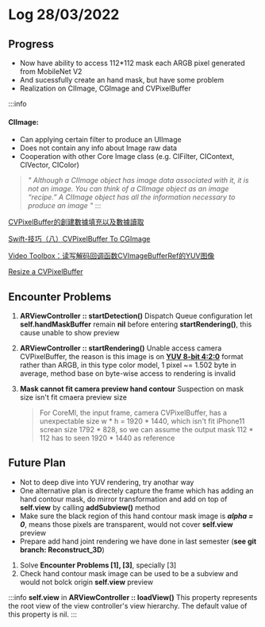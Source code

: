 # Log 28/03/2022

## Progress
 - Now have ability to access 112\*112 mask each ARGB pixel generated from MobileNet V2
 - And sucessfully create an hand mask, but have some problem
 - Realization on CIImage, CGImage and CVPixelBuffer

:::info
#### CIImage: 
- Can applying certain filter to produce an UIImage
- Does not contain any info about Image raw data
- Cooperation with other Core Image class (e.g. CIFilter, CIContext, CIVector, CIColor)
> *" Although a CIImage object has image data associated with it, it is not an image. You can think of a CIImage object as an image “recipe.” A CIImage object has all the information necessary to produce an image "*
:::


[CVPixelBuffer的創建數據填充以及數據讀取](https://www.zendei.com/article/36867.html)

[Swift-技巧（八）CVPixelBuffer To CGImage](https://www.gushiciku.cn/pl/a2fk/zh-tw)

[Video Toolbox：读写解码回调函数CVImageBufferRef的YUV图像](https://www.cxyzjd.com/article/weixin_34148508/86083668)


[Resize a CVPixelBuffer](https://stackoverflow.com/questions/44509385/resize-a-cvpixelbuffer)



## Encounter Problems
 1. **ARViewController :: startDetection()**
     Dispatch Queue configuration let **self.handMaskBuffer** remain **nil** before entering **startRendering()**, this cause unable to show preview
     
 2. **ARViewController :: startRendering()**
     Unable access camera CVPixelBuffer, the reason is this image is on [**YUV 8-bit 4:2:0**](https://developer.apple.com/documentation/corevideo/1563591-pixel_format_identifiers/kcvpixelformattype_420ypcbcr8biplanarfullrange) format rather than ARGB, in this type color model, 1 pixel ~= 1.502 byte in average, method base on byte-wise access to rendering is invalid
     
 3. **Mask cannot fit camera preview hand contour**
     Suspection on mask size isn't fit cmaera preview size
     > For CoreMl, the input frame, camera CVPixelBuffer, has a unexpectable size w \* h = 1920 \* 1440, which isn't fit iPhone11 screan size 1792 \* 828, so we can assume the output mask 112 \* 112 has to seen 1920 \* 1440 as reference

## Future Plan
 - Not to deep dive into YUV rendering, try anothar way
 - One alternative plan is directely capture the frame which has adding an hand contour mask, do mirror transformation and add on top of **self.view** by calling **addSubview()** method
 - Make sure the black region of this hand contour mask image is ***alpha = 0***, means those pixels are transparent, would not cover **self.view** preview
 - Prepare add hand joint rendering we have done in last semester (**see git branch: Reconstruct_3D**)

1. Solve **Encounter Problems [1], [3]**, specially [3]
2. Check hand contour mask image can be used to be a subview and would not bolck origin **self.view** preview

:::info
**self.view** in **ARViewController :: loadView()**
This property represents the root view of the view controller's view hierarchy. The default value of this property is nil.
:::


